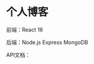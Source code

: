 # 个人博客

前端：React 16

后端：Node.js Express MongoDB

API文档：

[南浦旧铺API文档]: https://github.com/ParanoiaSun/blog/blob/master/%E5%8D%97%E6%B5%A6%E6%97%A7%E9%93%BAAPI%E6%96%87%E6%A1%A3.md

